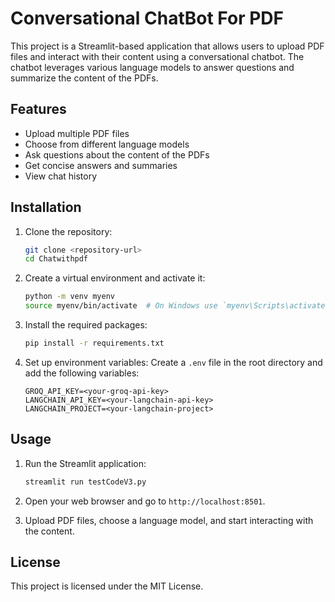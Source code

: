 # Conversational ChatBot For PDF

This project is a Streamlit-based application that allows users to upload PDF files and interact with their content using a conversational chatbot. The chatbot leverages various language models to answer questions and summarize the content of the PDFs.

## Features

- Upload multiple PDF files
- Choose from different language models
- Ask questions about the content of the PDFs
- Get concise answers and summaries
- View chat history

## Installation

1. Clone the repository:
    ```sh
    git clone <repository-url>
    cd Chatwithpdf
    ```

2. Create a virtual environment and activate it:
    ```sh
    python -m venv myenv
    source myenv/bin/activate  # On Windows use `myenv\Scripts\activate`
    ```

3. Install the required packages:
    ```sh
    pip install -r requirements.txt
    ```

4. Set up environment variables:
    Create a `.env` file in the root directory and add the following variables:
    ```env
    GROQ_API_KEY=<your-groq-api-key>
    LANGCHAIN_API_KEY=<your-langchain-api-key>
    LANGCHAIN_PROJECT=<your-langchain-project>
    ```

## Usage

1. Run the Streamlit application:
    ```sh
    streamlit run testCodeV3.py
    ```

2. Open your web browser and go to `http://localhost:8501`.

3. Upload PDF files, choose a language model, and start interacting with the content.

## License

This project is licensed under the MIT License.
